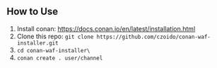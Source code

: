 ## How to Use

1. Install conan: https://docs.conan.io/en/latest/installation.html
2. Clone this repo: `git clone https://github.com/czoido/conan-waf-installer.git`
3. `cd conan-waf-installer\`
4. `conan create . user/channel`
